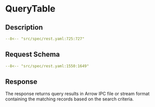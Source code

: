 # QueryTable

## Description

```yaml
--8<-- "src/spec/rest.yaml:725:727"
```

## Request Schema

```yaml
--8<-- "src/spec/rest.yaml:1550:1649"
```
## Response

The response returns query results in Arrow IPC file or stream format 
containing the matching records based on the search criteria.